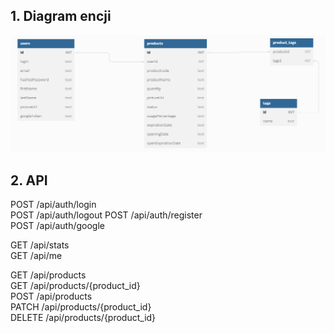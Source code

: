## 1. Diagram encji

![Alt diagram encji](./entity_diagram.png)

## 2. API

POST /api/auth/login  
POST /api/auth/logout
POST /api/auth/register  
POST /api/auth/google

GET /api/stats  
GET /api/me

GET /api/products  
GET /api/products/{product_id}  
POST /api/products  
PATCH /api/products/{product_id}  
DELETE /api/products/{product_id}
